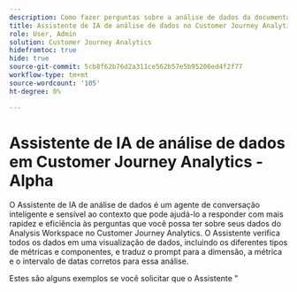 ```yaml
---
description: Como fazer perguntas sobre a análise de dados da documentação do Customer Journey Analytics
title: Assistente de IA de análise de dados no Customer Journey Analytics
role: User, Admin
solution: Customer Journey Analytics
hidefromtoc: true
hide: true
source-git-commit: 5cb8f62b76d2a311ce562b57e5b95206ed4f2f77
workflow-type: tm+mt
source-wordcount: '105'
ht-degree: 0%

---
```



# Assistente de IA de análise de dados em Customer Journey Analytics - Alpha

O Assistente de IA de análise de dados é um agente de conversação inteligente e sensível ao contexto que pode ajudá-lo a responder com mais rapidez e eficiência às perguntas que você possa ter sobre seus dados do Analysis Workspace no Customer Journey Analytics. O Assistente verifica todos os dados em uma visualização de dados, incluindo os diferentes tipos de métricas e componentes, e traduz o prompt para a dimensão, a métrica e o intervalo de datas corretos para essa análise.

Estes são alguns exemplos se você solicitar que o Assistente &quot;

